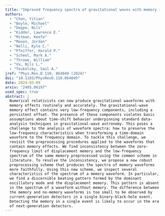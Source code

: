 ```yaml
---
title: "Improved frequency spectra of gravitational waves with memory in a binary-black-hole simulation"
authors:
  - "Chen, Yitian"
  - "Boyle, Michael"
  - "Deppe, Nils"
  - "Kidder, Lawrence E."
  - "Mitman, Keefe"
  - "Moxon, Jordan"
  - "Nelli, Kyle C."
  - "Pfeiffer, Harald P."
  - "Scheel, Mark A."
  - "Throwe, William"
  - "Vu, Nils L."
  - "Teukolsky, Saul A."
jref: "Phys.Rev.D 110, 064049 (2024)"
doi: "10.1103/PhysRevD.110.064049"
date: 2024-05-09
arxiv: "2405.06197"
used_spec: true
abstract: |
  Numerical relativists can now produce gravitational waveforms with
  memory effects routinely and accurately. The gravitational-wave
  memory effect contains very low-frequency components, including a
  persistent offset. The presence of these components violates basic
  assumptions about time-shift behavior underpinning standard data-
  analysis techniques in gravitational-wave astronomy. This poses a
  challenge to the analysis of waveform spectra: how to preserve the
  low-frequency characteristics when transforming a time-domain
  waveform to the frequency domain. To tackle this challenge, we
  revisit the preprocessing procedures applied to the waveforms that
  contain memory effects. We find inconsistency between the zero-
  frequency limit of displacement memory and the low-frequency
  spectrum of the same memory preprocessed using the common scheme in
  literature. To resolve the inconsistency, we propose a new robust
  preprocessing scheme that produces the spectra of memory waveforms
  more faithfully. Using this new scheme, we inspect several
  characteristics of the spectrum of a memory waveform. In particular,
  we find a discernible beating pattern formed by the dominant
  oscillatory mode and the displacement memory. This pattern is absent
  in the spectrum of a waveform without memory. The difference between
  the memory and no-memory waveforms is too small to be observed by
  current-generation detectors in a single binary-black-hole event.
  Detecting the memory in a single event is likely to occur in the era
  of next-generation detectors.
---
```

